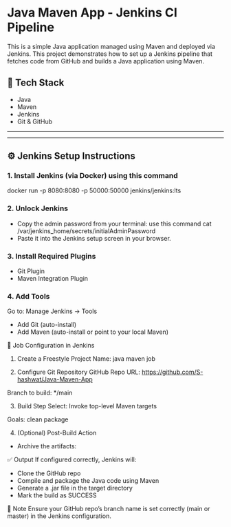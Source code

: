 # Java Maven App - Jenkins CI Pipeline

This is a simple Java application managed using Maven and deployed via Jenkins. 
This project demonstrates how to set up a Jenkins pipeline that fetches code from GitHub and builds a Java application using Maven.

## 🚀 Tech Stack

- Java
- Maven
- Jenkins
- Git & GitHub

---


---

## ⚙️ Jenkins Setup Instructions

### 1. Install Jenkins (via Docker) using this command 
docker run -p 8080:8080 -p 50000:50000 jenkins/jenkins:lts

### 2. Unlock Jenkins
- Copy the admin password from your terminal:
use this command cat /var/jenkins_home/secrets/initialAdminPassword
- Paste it into the Jenkins setup screen in your browser.

### 3. Install Required Plugins
 - Git Plugin
 - Maven Integration Plugin

### 4. Add Tools
Go to: Manage Jenkins → Tools
- Add Git (auto-install)
- Add Maven (auto-install or point to your local Maven)

🔧 Job Configuration in Jenkins
1. Create a Freestyle Project
Name: java maven job

2. Configure Git Repository
GitHub Repo URL:
https://github.com/S-hashwat/Java-Maven-App

Branch to build:
*/main

3. Build Step
Select: Invoke top-level Maven targets

Goals:
clean package

4. (Optional) Post-Build Action
- Archive the artifacts:

✅ Output
If configured correctly, Jenkins will:
- Clone the GitHub repo
- Compile and package the Java code using Maven
- Generate a .jar file in the target directory
- Mark the build as SUCCESS

📌 Note
Ensure your GitHub repo’s branch name is set correctly (main or master) in the Jenkins configuration.




